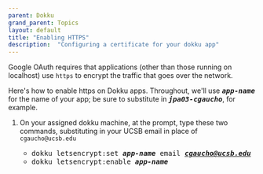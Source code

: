 ```yaml
---
parent: Dokku
grand_parent: Topics
layout: default
title: "Enabling HTTPS"
description:  "Configuring a certificate for your dokku app"
---
```


Google OAuth requires that applications (other than those running on localhost) use `https` to encrypt the traffic that goes over the network.

Here's how to enable https on Dokku apps.  Throughout, we'll use <tt><b><i>app-name</i></b></tt> for the name of your app; be sure to
substitute in <tt><b><i>jpa03-cgaucho</i></b></tt>, for example.

1. On your assigned dokku machine, at the prompt, type these two commands, substituting in your UCSB email in place of `cgaucho@ucsb.edu`

   *  <tt>dokku letsencrypt:set <b><i>app-name</i></b> email <b><i>cgaucho@ucsb.edu</i></b></tt>
   *  <tt>dokku letsencrypt:enable <b><i>app-name</i></b></tt>

